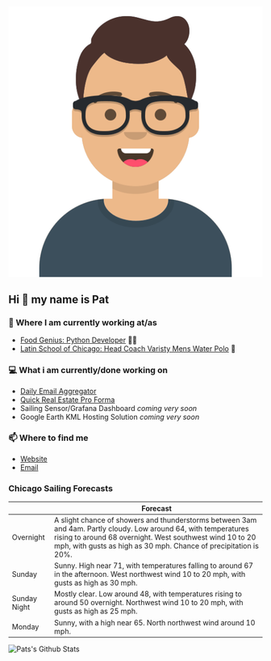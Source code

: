 [![Social banner for p-j-falconer](https://raw.githubusercontent.com/P-J-FALCONER/P-J-FALCONER/master/assets/avataaars.svg)](https://patfalconer.com/)
## Hi :wave: my name is Pat

### 💼 Where I am currently working at/as
- [Food Genius: Python Developer](https://getfoodgenius.com/) 🍔🐍
- [Latin School of Chicago: Head Coach Varisty Mens Water Polo](https://www.latinschool.org/) 🤽


### 💻 What i am currently/done working on
 - [Daily Email Aggregator](https://github.com/P-J-FALCONER/dott_daily_mail)
 - [Quick Real Estate Pro Forma](https://github.com/P-J-FALCONER/henry)
 - Sailing Sensor/Grafana Dashboard *coming very soon*
 - Google Earth KML Hosting Solution *coming very soon*

### 📫 Where to find me
 - [Website](https://patfalconer.com/)
 - [Email](mailto:patrick.j.falconer@gmail.com)


### Chicago Sailing Forecasts
|   | Forecast  |
|---|---|
| Overnight | A slight chance of showers and thunderstorms between 3am and 4am. Partly cloudy. Low around 64, with temperatures rising to around 68 overnight. West southwest wind 10 to 20 mph, with gusts as high as 30 mph. Chance of precipitation is 20%. |
| Sunday | Sunny. High near 71, with temperatures falling to around 67 in the afternoon. West northwest wind 10 to 20 mph, with gusts as high as 30 mph. |
| Sunday Night | Mostly clear. Low around 48, with temperatures rising to around 50 overnight. Northwest wind 10 to 20 mph, with gusts as high as 25 mph. |
| Monday | Sunny, with a high near 65. North northwest wind around 10 mph. |

![Pats's Github Stats](https://github-readme-stats.vercel.app/api?username=p-j-falconer&show_icons=true&theme=radical)
